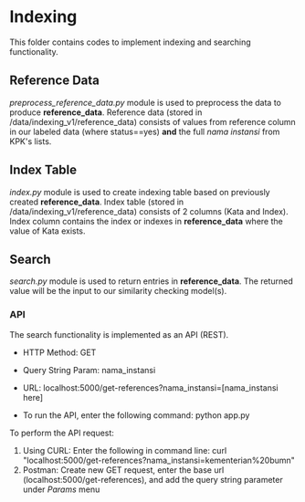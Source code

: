 # Indexing

This folder contains codes to implement indexing and searching functionality.

## Reference Data
*preprocess_reference_data.py* module is used to preprocess the data to produce **reference_data**.
Reference data (stored in /data/indexing_v1/reference_data) consists of values from reference column in our labeled data (where status==yes) **and** the full *nama instansi* from KPK's lists.

## Index Table
*index.py* module is used to create indexing table based on previously created **reference_data**.
Index table (stored in /data/indexing_v1/reference_data) consists of 2 columns (Kata and Index). Index column contains the index or indexes in **reference_data** where the value of Kata exists.

## Search
*search.py* module is used to return entries in **reference_data**. The returned value will be the input to our similarity checking model(s).

### API
The search functionality is implemented as an API (REST).

- HTTP Method: GET
- Query String Param: nama_instansi
- URL: localhost:5000/get-references?nama_instansi=[nama_instansi here]

- To run the API, enter the following command:
    python app.py

To perform the API request:
1. Using CURL:
Enter the following in command line: curl "localhost:5000/get-references?nama_instansi=kementerian%20bumn"
2. Postman:
Create new GET request, enter the base url (localhost:5000/get-references), and add the query string parameter under *Params* menu
